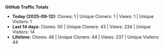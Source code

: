 
**GitHub Traffic Totals**

- **Today (2025-09-12):** Clones: 1 | Unique Cloners: 1 | Views: 1 | Unique Visitors: 1
- **Last 14 days:** Clones: 50 | Unique Cloners: 43 | Views: 234 | Unique Visitors: 14
- **Lifetime:** Clones: 46 | Unique Cloners: 44 | Views: 237 | Unique Visitors: 44
